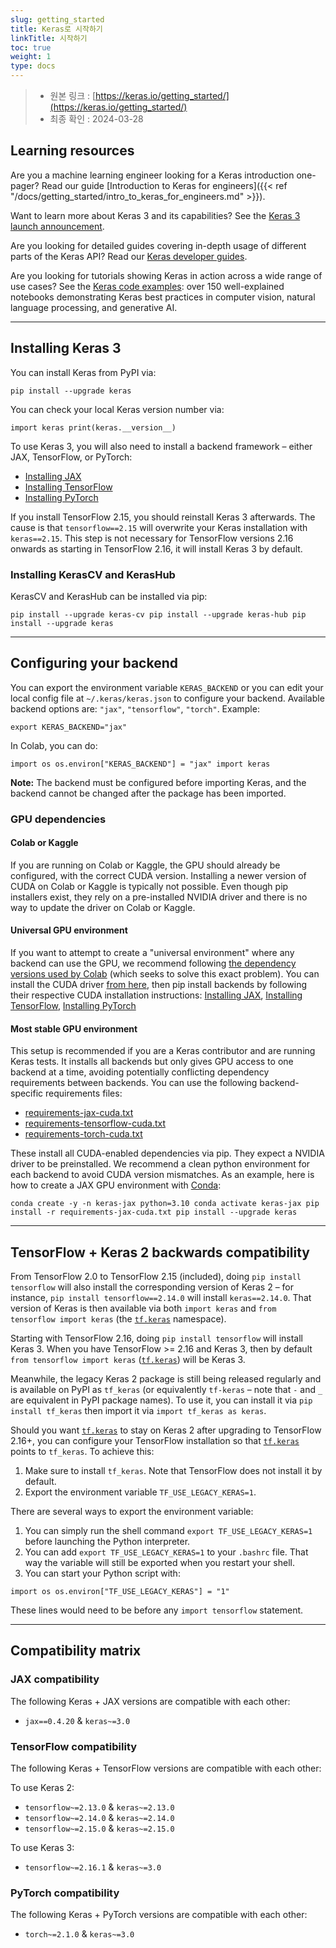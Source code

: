 ```yaml
---
slug: getting_started
title: Keras로 시작하기
linkTitle: 시작하기
toc: true
weight: 1
type: docs
---
```


> - 원본 링크 : [https://keras.io/getting_started/](https://keras.io/getting_started/)
> - 최종 확인 : 2024-03-28

## Learning resources

Are you a machine learning engineer looking for a Keras introduction one-pager? Read our guide [Introduction to Keras for engineers]({{< ref "/docs/getting_started/intro_to_keras_for_engineers.md" >}}).

Want to learn more about Keras 3 and its capabilities? See the [Keras 3 launch announcement](/keras_3/).

Are you looking for detailed guides covering in-depth usage of different parts of the Keras API? Read our [Keras developer guides](/guides/).

Are you looking for tutorials showing Keras in action across a wide range of use cases? See the [Keras code examples](/examples/): over 150 well-explained notebooks demonstrating Keras best practices in computer vision, natural language processing, and generative AI.

---

## Installing Keras 3

You can install Keras from PyPI via:

`pip install --upgrade keras`

You can check your local Keras version number via:

`import keras print(keras.__version__)`

To use Keras 3, you will also need to install a backend framework – either JAX, TensorFlow, or PyTorch:

- [Installing JAX](https://jax.readthedocs.io/en/latest/installation.html)
- [Installing TensorFlow](https://www.tensorflow.org/install)
- [Installing PyTorch](https://pytorch.org/get-started/locally/)

If you install TensorFlow 2.15, you should reinstall Keras 3 afterwards. The cause is that `tensorflow==2.15` will overwrite your Keras installation with `keras==2.15`. This step is not necessary for TensorFlow versions 2.16 onwards as starting in TensorFlow 2.16, it will install Keras 3 by default.

### Installing KerasCV and KerasHub

KerasCV and KerasHub can be installed via pip:

`pip install --upgrade keras-cv pip install --upgrade keras-hub pip install --upgrade keras`

---

## Configuring your backend

You can export the environment variable `KERAS_BACKEND` or you can edit your local config file at `~/.keras/keras.json` to configure your backend. Available backend options are: `"jax"`, `"tensorflow"`, `"torch"`. Example:

`export KERAS_BACKEND="jax"`

In Colab, you can do:

`import os os.environ["KERAS_BACKEND"] = "jax" import keras`

**Note:** The backend must be configured before importing Keras, and the backend cannot be changed after the package has been imported.

### GPU dependencies

#### Colab or Kaggle

If you are running on Colab or Kaggle, the GPU should already be configured, with the correct CUDA version. Installing a newer version of CUDA on Colab or Kaggle is typically not possible. Even though pip installers exist, they rely on a pre-installed NVIDIA driver and there is no way to update the driver on Colab or Kaggle.

#### Universal GPU environment

If you want to attempt to create a "universal environment" where any backend can use the GPU, we recommend following [the dependency versions used by Colab](https://colab.sandbox.google.com/drive/13cpd3wCwEHpsmypY9o6XB6rXgBm5oSxu) (which seeks to solve this exact problem). You can install the CUDA driver [from here](https://developer.nvidia.com/cuda-downloads), then pip install backends by following their respective CUDA installation instructions: [Installing JAX](https://jax.readthedocs.io/en/latest/installation.html), [Installing TensorFlow](https://www.tensorflow.org/install), [Installing PyTorch](https://pytorch.org/get-started/locally/)

#### Most stable GPU environment

This setup is recommended if you are a Keras contributor and are running Keras tests. It installs all backends but only gives GPU access to one backend at a time, avoiding potentially conflicting dependency requirements between backends. You can use the following backend-specific requirements files:

- [requirements-jax-cuda.txt](https://github.com/keras-team/keras/blob/master/requirements-jax-cuda.txt)
- [requirements-tensorflow-cuda.txt](https://github.com/keras-team/keras/blob/master/requirements-tensorflow-cuda.txt)
- [requirements-torch-cuda.txt](https://github.com/keras-team/keras/blob/master/requirements-torch-cuda.txt)

These install all CUDA-enabled dependencies via pip. They expect a NVIDIA driver to be preinstalled. We recommend a clean python environment for each backend to avoid CUDA version mismatches. As an example, here is how to create a JAX GPU environment with [Conda](https://docs.conda.io/en/latest/):

`conda create -y -n keras-jax python=3.10 conda activate keras-jax pip install -r requirements-jax-cuda.txt pip install --upgrade keras`

---

## TensorFlow + Keras 2 backwards compatibility

From TensorFlow 2.0 to TensorFlow 2.15 (included), doing `pip install tensorflow` will also install the corresponding version of Keras 2 – for instance, `pip install tensorflow==2.14.0` will install `keras==2.14.0`. That version of Keras is then available via both `import keras` and `from tensorflow import keras` (the [`tf.keras`](https://www.tensorflow.org/api_docs/python/tf/keras) namespace).

Starting with TensorFlow 2.16, doing `pip install tensorflow` will install Keras 3. When you have TensorFlow >= 2.16 and Keras 3, then by default `from tensorflow import keras` ([`tf.keras`](https://www.tensorflow.org/api_docs/python/tf/keras)) will be Keras 3.

Meanwhile, the legacy Keras 2 package is still being released regularly and is available on PyPI as `tf_keras` (or equivalently `tf-keras` – note that `-` and `_` are equivalent in PyPI package names). To use it, you can install it via `pip install tf_keras` then import it via `import tf_keras as keras`.

Should you want [`tf.keras`](https://www.tensorflow.org/api_docs/python/tf/keras) to stay on Keras 2 after upgrading to TensorFlow 2.16+, you can configure your TensorFlow installation so that [`tf.keras`](https://www.tensorflow.org/api_docs/python/tf/keras) points to `tf_keras`. To achieve this:

1.  Make sure to install `tf_keras`. Note that TensorFlow does not install it by default.
2.  Export the environment variable `TF_USE_LEGACY_KERAS=1`.

There are several ways to export the environment variable:

1.  You can simply run the shell command `export TF_USE_LEGACY_KERAS=1` before launching the Python interpreter.
2.  You can add `export TF_USE_LEGACY_KERAS=1` to your `.bashrc` file. That way the variable will still be exported when you restart your shell.
3.  You can start your Python script with:

`import os os.environ["TF_USE_LEGACY_KERAS"] = "1"`

These lines would need to be before any `import tensorflow` statement.

---

## Compatibility matrix

### JAX compatibility

The following Keras + JAX versions are compatible with each other:

- `jax==0.4.20` & `keras~=3.0`

### TensorFlow compatibility

The following Keras + TensorFlow versions are compatible with each other:

To use Keras 2:

- `tensorflow~=2.13.0` & `keras~=2.13.0`
- `tensorflow~=2.14.0` & `keras~=2.14.0`
- `tensorflow~=2.15.0` & `keras~=2.15.0`

To use Keras 3:

- `tensorflow~=2.16.1` & `keras~=3.0`

### PyTorch compatibility

The following Keras + PyTorch versions are compatible with each other:

- `torch~=2.1.0` & `keras~=3.0`
